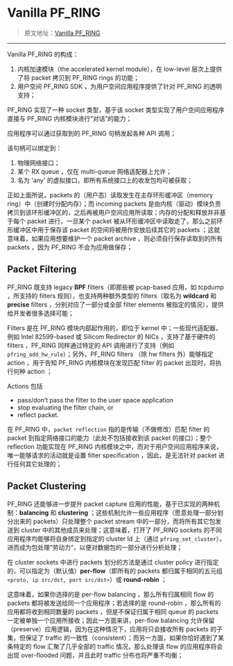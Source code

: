 # Vanilla PF_RING

> 原文地址：[Vanilla PF_RING](https://raw.githubusercontent.com/ntop/PF_RING/dev/doc/README.vanilla.md)

------

Vanilla PF_RING 的构成：

1. 内核加速模块（the accelerated kernel module），在 low-level 层次上提供了将 packet 拷贝到 PF_RING rings 的功能；
2. 用户空间 PF_RING SDK ，为用户空间应用程序提供了针对 PF_RING 的透明支持；

PF_RING 实现了一种 socket 类型，基于该 socket 类型实现了用户空间应用程序直接与 PF_RING 内核模块进行“对话”的能力；

应用程序可以通过获取到的 PF_RING 句柄发起各种 API 调用；

该句柄可以绑定到：

1. 物理网络接口；
2. 某个 RX queue ，仅在 multi-queue 网络适配器上允许；
3. 名为 'any' 的虚拟接口，即所有系统接口上的收发包均可被获取；

正如上面所说，packets 的（用户态）读取发生在主存环形缓冲区（memory ring）中（创建时分配内存）；而 incoming packets 是由内核（驱动）模块负责拷贝到该环形缓冲区的，之后再被用户空间应用所读取；内存的分配和释放并非基于每个 packet 进行，一旦某个 packet 被从环形缓冲区中读取走了，那么之前环形缓冲区中用于保存该 packet 的空间将被用作安放后续其它的 packets ；这就意味着，如果应用想要维护一个 packet archive ，则必须自行保存读取到的所有 packets ，因为 PF_RING 不会为应用做保存；

## Packet Filtering

PF_RING 既支持 legacy **BPF** filters（即那些被 pcap-based 应用，如 tcpdump ，所支持的 filters 规则），也支持两种额外类型的 filters（取名为 **wildcard** 和 **precise** filters ，分别对应了一部分或全部 filter elements 被指定的情况），提供给开发者很多选择可能；

Filters 是在 PF_RING 模块内部起作用的，即位于 kernel 中；一些现代适配器，例如 Intel 82599-based 或 Silicom Redirector 的 NICs ，支持了基于硬件的 filters ，PF_RING 同样通过特定的 API 调用进行了支持（例如 `pfring_add_hw_rule`）；另外，PF_RING filters （除 hw filters 外）能够指定 action ，用于告知 PF_RING 内核模块在发现匹配 filter 的 packet 出现时，将执行何种 action ；

Actions 包括 

- pass/don’t pass the filter to the user space application
- stop evaluating the filter chain, or 
- reflect packet. 

在 PF_RING 中，`packet reflection` 指的是传输（不做修改）匹配 filter 的 packet 到指定网络接口的能力（此处不包括接收到该 packet 的接口）；整个 reflection 功能实现在 PF_RING 内核模块之中，而对于用户空间应用程序来说，唯一能够请求的活动就是设置 filter specification ，因此，是无法针对 packet 进行任何其它处理的；

## Packet Clustering

PF_RING 还能够进一步提升 packet capture 应用的性能，基于已实现的两种机制：**balancing** 和 **clustering** ；这些机制允许一些应用程序（愿意处理一部分划分出来的 packets）只处理整个 packet stream 中的一部分，而将所有其它包发送到 cluster 中的其他成员来处理；这意味着，打开了 PF_RING sockets 的不同应用程序均能够将自身绑定到指定的 cluster Id 上（通过 `pfring_set_cluster`），进而成为包处理“劳动力”，以便对数据包的一部分进行分析处理；

在 cluster sockets 中进行 packets 划分的方法是通过 cluster policy 进行指定的，可以指定为（默认值）**per-flow**（即所有的 packets 都归属于相同的五元组 `<proto, ip src/dst, port src/dst>`）或 **round-robin** ；

这意味着，如果你选择的是 per-flow balancing ，那么所有归属相同 flow 的 packets 都将被发送给同一个应用程序；若选择的是 round-robin ，那么所有的应用都将收到相同数量的 packets ，但是不保证归属于相同 queue 的 packets 一定被单独一个应用所接收；因此一方面来讲，per-flow balancing 允许保留（preserve）应用逻辑，因为在这种情况下，应用将只会接收所有 packets 的子集，但保证了 traffic 的一致性（consistent）；而另一方面，如果你恰好遇到了某条特定的 flow 汇聚了几乎全部的 traffic 情况，那么处理该 flow 的应用程序将会出现 over-flooded 问题，并且此时 traffic 分布也将严重不均衡；

